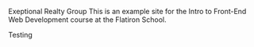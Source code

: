 Exeptional Realty Group 
This is an example site for the Intro to Front-End Web Development course at the Flatiron School.


Testing 